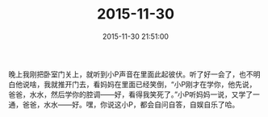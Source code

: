 ﻿---
title: "2015-11-30"
date: 2015-11-30 21:51:00
tags:
categories: 爸爸
---
晚上我刚把卧室门关上，就听到小P声音在里面此起彼伏。听了好一会了，也不明白他说啥，我就推开门去，看妈妈在里面已经笑倒，“小P刚才在学你，他先说，爸爸，水水，然后学你的腔调——好，看得我笑死了。”小P听妈妈一说，又学了一通，爸爸，水水——好。嘿，你说这小P，都会自问自答，自娱自乐了哈。